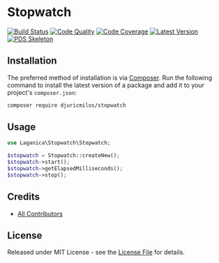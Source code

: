 # Stopwatch

[![Build Status][ico-build]][link-build]
[![Code Quality][ico-code-quality]][link-code-quality]
[![Code Coverage][ico-code-coverage]][link-code-coverage]
[![Latest Version][ico-version]][link-packagist]
[![PDS Skeleton][ico-pds]][link-pds]

## Installation

The preferred method of installation is via [Composer](http://getcomposer.org/). Run the following command to install the latest version of a package and add it to your project's `composer.json`:

```bash
composer require djuricmilos/stopwatch
```

## Usage

``` php
use Laganica\Stopwatch\Stopwatch;

$stopwatch = Stopwatch::createNew();
$stopwatch->start();
$stopwatch->getElapsedMilliseconds();
$stopwatch->stop();
```

## Credits

- [All Contributors][link-contributors]

## License

Released under MIT License - see the [License File](LICENSE) for details.

[ico-version]: https://img.shields.io/packagist/v/djuricmilos/stopwatch.svg
[ico-build]: https://travis-ci.org/djuricmilos/stopwatch.svg?branch=master
[ico-code-coverage]: https://img.shields.io/scrutinizer/coverage/g/djuricmilos/stopwatch.svg
[ico-code-quality]: https://img.shields.io/scrutinizer/g/djuricmilos/stopwatch.svg
[ico-pds]: https://img.shields.io/badge/pds-skeleton-blue.svg

[link-packagist]: https://packagist.org/packages/djuricmilos/stopwatch
[link-build]: https://travis-ci.org/djuricmilos/stopwatch
[link-code-coverage]: https://scrutinizer-ci.com/g/djuricmilos/stopwatch/code-structure
[link-code-quality]: https://scrutinizer-ci.com/g/djuricmilos/stopwatch
[link-pds]: https://github.com/php-pds/skeleton
[link-author]: https://github.com/djuricmilos
[link-contributors]: ../../contributors

